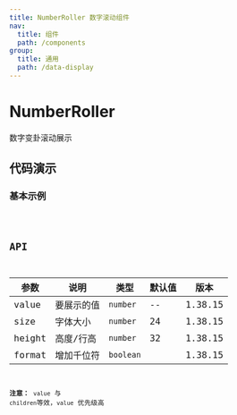 ```yaml
---
title: NumberRoller 数字滚动组件
nav:
  title: 组件
  path: /components
group:
  title: 通用
  path: /data-display
---
```


# NumberRoller

数字变卦滚动展示

## 代码演示

### 基本示例

<code src="./demo/demo-01.tsx" />

## API

| 参数   | 说明       | 类型      | 默认值 | 版本    |
| ------ | ---------- | --------- | ------ | ------- |
| value  | 要展示的值 | `number`  | --     | 1.38.15 |
| size   | 字体大小   | `number`  | 24     | 1.38.15 |
| height | 高度/行高  | `number`  | 32     | 1.38.15 |
| format | 增加千位符 | `boolean` |        | 1.38.15 |

**注意：** `value` 与 `children`等效，`value` 优先级高
